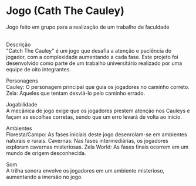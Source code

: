 # Jogo (Cath The Cauley)
 Jogo feito em grupo para a realização de um trabalho de faculdade
<br>
<br>

Descrição<br>
"Catch The Cauley" é um jogo que desafia a atenção e paciência do jogador, com a complexidade aumentando a cada fase. Este projeto foi desenvolvido como parte de um trabalho universitário realizado por uma equipe de oito integrantes.

Personagens<br>
Cauley: O personagem principal que guia os jogadores no caminho correto.
Zela: Aqueles que tentam desviá-lo pelo caminho errado.

Jogabilidade<br>
A mecânica de jogo exige que os jogadores prestem atenção nos Cauleys e façam as escolhas corretas, sendo que um erro levará de volta ao início.

Ambientes<br>
Floresta/Campo: As fases iniciais deste jogo desenrolam-se em ambientes naturais e rurais.
Cavernas: Nas fases intermediárias, os jogadores exploram cavernas misteriosas.
Zela World: As fases finais ocorrem em um mundo de origem desconhecida.

Som<br>
A trilha sonora envolve os jogadores em um ambiente misterioso, aumentando a imersão no jogo.
